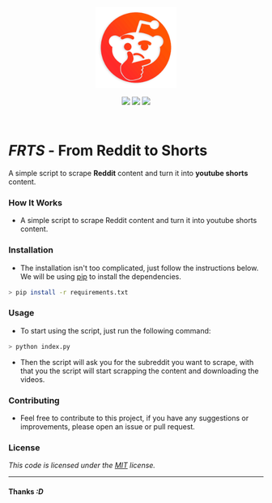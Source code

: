 <br />

<p align="center">
  <a href="#" target="_blank" rel="noopener noreferrer">
    <img width="160" src="./logo.png" alt="Vue logo">
  </a>
</p>

<p align="center">
  <img src="https://img.shields.io/github/license/mashape/apistatus?branch=master&label=License&logo=GitHub&logoColor=fefefe&labelColor=26262626&color=informational&style=flat" />
  <img src="https://img.shields.io/github/languages/code-size/RafaelRCamargo/from-reddit-to-shorts?branch=master&label=Code%20Size&logo=GitHub&logoColor=fefefe&labelColor=26262626&style=flat" />
  <img src="https://img.shields.io/github/repo-size/RafaelRCamargo/from-reddit-to-shorts?branch=master&label=Repo%20Size&logo=GitHub&logoColor=fefefe&labelColor=26262626&style=flat" />
</p>

<br />

# **_FRTS_** - From Reddit to Shorts

A simple script to scrape **Reddit** content and turn it into **youtube shorts** content.

### How It Works

- A simple script to scrape Reddit content and turn it into youtube shorts content.

### Installation

- The installation isn't too complicated, just follow the instructions below.
  We will be using [pip](https://pip.pypa.io/en/stable/) to install the dependencies.

```bash
> pip install -r requirements.txt
```

### Usage

- To start using the script, just run the following command:

```bash
> python index.py
```

- Then the script will ask you for the subreddit you want to scrape, with that you the script will start scrapping the content and downloading the videos.

### Contributing

- Feel free to contribute to this project, if you have any suggestions or improvements, please open an issue or pull request.

### License

_This code is licensed under the [MIT]("https://github.com/RafaelRCamargo/from-reddit-to-shorts/blob/master/LICENSE") license._

---

#### Thanks _:D_
